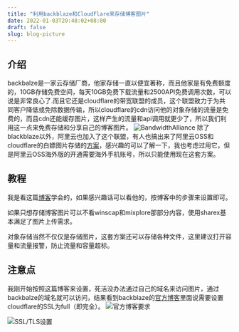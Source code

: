 ```yaml
---
title: "利用backblaze和CloudFlare来存储博客图片"
date: 2022-01-03T20:48:02+08:00
draft: false
slug: blog-picture
---
```

## 介绍
backbalze是一家云存储厂商，他家存储一直以便宜著称，而且他家是有免费额度的，10GB存储免费空间，每天10GB免费下载流量和2500API免费调用次数，可以说是非常良心了.而且它还是cloudflare的带宽联盟的成员，这个联盟致力于为共同客户降低或免除数据传输，所以cloudflare的cdn访问他的对象存储的流量是免费的，而且cdn还能缓存图片，这样产生的流量和api调用就更少了，所以我们利用这一点来免费存储和分享自己的博客图片。
![BandwidthAlliance](https://img.nobody404.xyz/img/BandwidthAlliance.webp)
除了blackblaze以外，阿里云也加入了这个联盟，有人也搞出来了阿里云OSS和cloudflare的白嫖图片存储的[方案](https://www.duangvps.com/archives/1793)，感兴趣的可以了解一下，我也考虑过用它，但是阿里云OSS海外版的开通需要海外手机账号，所以只能使用现在这套方案。

## 教程
我是看这篇[博客](https://www.cnblogs.com/Sky-seeker/p/14213962.html)学会的，如果感兴趣话可以看他的，按博客中的步骤来设置即可。


如果只想存储博客图片可以不看winscap和mixplore那部分内容，使用sharex基本满足了图片上传需求。


对象存储当然不仅仅是存储图片，这套方案还可以存储各种文件，这里建议打开容量和流量报警，防止流量和容量超标。

## 注意点
我刚开始按照这篇博客来设置，死活没办法通过自己的域名来访问图片，通过backbalze的域名就可以访问，结果看到backblaze的[官方博客](https://help.backblaze.com/hc/en-us/articles/217666928-Using-Backblaze-B2-with-the-Cloudflare-CDN)里面说需要设置cloudflare的SSL为full（即完全）。
![官方博客要求](https://img.nobody404.xyz/img/BackBlazeBlog.webp)


![SSL/TLS设置](https://img.nobody404.xyz/img/cloudflareSetting.webp)